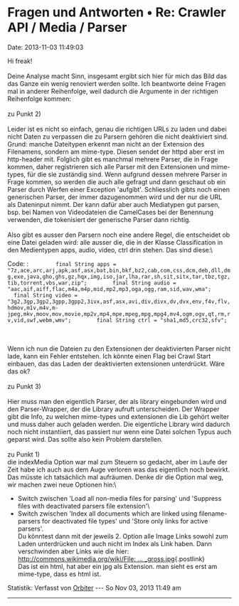 Fragen und Antworten • Re: Crawler API / Media / Parser
=======================================================

Date: 2013-11-03 11:49:03

Hi freak!\
\
Deine Analyse macht Sinn, insgesamt ergibt sich hier für mich das Bild
das das Ganze ein wenig renoviert werden sollte. Ich beantworte deine
Fragen mal in anderer Reihenfolge, weil dadurch die Argumente in der
richtigen Reihenfolge kommen:\
\
zu Punkt 2)\
\
Leider ist es nicht so einfach, genau die richtigen URLs zu laden und
dabei nicht Daten zu verpassen die zu Parsern gehören die nicht
deaktiviert sind. Grund: manche Dateitypen erkennt man nicht an der
Extension des Filenamens, sondern am mime-type. Diesen sendet der httpd
aber erst im http-header mit. Folglich gibt es manchmal mehrere Parser,
die in Frage kommen, daher registrieren sich alle Parser mit den
Extensionen und mime-types, für die sie zuständig sind. Wenn aufgrund
dessen mehrere Parser in Frage kommen, so werden die auch alle gefragt
und dann geschaut ob ein Parser durch Werfen einer Exception
\'aufgibt\'. Schliesslich gibts noch einen generischen Parser, der immer
dazugenommen wird und der nur die URL als Dateninput nimmt. Der kann
dafür aber auch Mediatypen gut parsen, bsp. bei Namen von Videodateien
die CamelCases bei der Benennung verwenden, die tokenisiert der
generische Parser dann richtig.\
\
Also gibt es ausser den Parsern noch eine andere Regel, die entscheidet
ob eine Datei geladen wird: alle ausser die, die in der Klasse
Classification in den Medientypen apps, audio, video, ctrl drin stehen.
Das sind diese:\

Code: 
:   `        final String apps = "7z,ace,arc,arj,apk,asf,asx,bat,bin,bkf,bz2,cab,com,css,dcm,deb,dll,dmg,exe,java,gho,ghs,gz,hqx,img,iso,jar,lha,rar,sh,sit,sitx,tar,tbz,tgz,tib,torrent,vbs,war,zip";        final String audio = "aac,aif,aiff,flac,m4a,m4p,mid,mp2,mp3,oga,ogg,ram,sid,wav,wma";        final String video = "3g2,3gp,3gp2,3gpp,3gpp2,3ivx,asf,asx,avi,div,divx,dv,dvx,env,f4v,flv,hdmov,m1v,m4v,m-jpeg,mkv,moov,mov,movie,mp2v,mp4,mpe,mpeg,mpg,mpg4,mv4,ogm,ogv,qt,rm,rv,vid,swf,webm,wmv";        final String ctrl = "sha1,md5,crc32,sfv";`

\
\
Wenn ich nun die Dateien zu den Extensionen der deaktivierten Parser
nicht lade, kann ein Fehler entstehen. Ich könnte einen Flag bei Crawl
Start einbauen, das das Laden der deaktivierten extensionen unterdrückt.
Wäre das ok?\
\
zu Punkt 3)\
\
Hier muss man den eigentlich Parser, der als library eingebunden wird
und den Parser-Wrapper, der die Library aufruft unterscheiden. Der
Wrapper gibt die Info, zu welchen mime-types und extensionen die Lib
gehört weiter und muss daher auch geladen werden. Die eigentliche
Library wird dadurch noch nicht instantiiert, das passiert nur wenn eine
Datei solchen Typus auch geparst wird. Das sollte also kein Problem
darstellen.\
\
zu Punkt 1)\
die indexMedia Option war mal zum Steuern so gedacht, aber im Laufe der
Zeit habe ich auch aus dem Auge verloren was das eigentlich noch
bewirkt. Das müsste ich tatsächlich mal aufräumen. Denke dir die Option
mal weg, wir machen zwei neue Optionen hin:\
- Switch zwischen \'Load all non-media files for parsing\' und
\'Suppress files with deactivated parsers file extension\'\
- Switch zwischen \'Index all documents which are linked using
filename-parsers for deactivated file types\' und \'Store only links for
active parsers\'.\
Du könntest dann mit der jeweils 2. Option alle Image Links sowohl zum
Laden unterdrücken und auch nicht im Index als Link haben. Dann
verschwinden aber Links wie die hier:
[http://commons.wikimedia.org/wiki/File: \...
\_gross.jpg](http://commons.wikimedia.org/wiki/File:Zedler-Preis-Wikimedia-Deutschland-fuer-freies-Wissen-2013_Gruppenbild_gross.jpg){.postlink}\
Das ist ein html, hat aber ein jpg als Extension. man sieht es erst am
mime-type, dass es html ist.

Statistik: Verfasst von
[Orbiter](http://forum.yacy-websuche.de/memberlist.php?mode=viewprofile&u=2)
--- So Nov 03, 2013 11:49 am

------------------------------------------------------------------------

